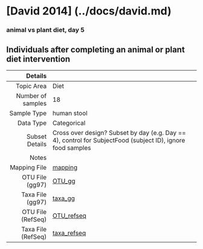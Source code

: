 # [David 2014] (../docs/david.md)

### animal vs plant diet, day 5
## Individuals after completing an animal or plant diet intervention

| Details        |             |
| -------------: |-------------|
| Topic Area | Diet
| Number of samples | 18
| Sample Type | human stool
| Data Type | Categorical
| Subset Details | Cross over design? Subset by day (e.g. Day == 4), control for SubjectFood (subject ID), ignore food samples
| Notes | 
| Mapping File | [mapping]( ../datasets/david/mapping.txt)
| OTU File (gg97) | [OTU_gg]( ../datasets/david/gg/otutable.txt)
| Taxa File (gg97) | [taxa_gg]( ../datasets/david/gg/taxatable.txt)
| OTU File (RefSeq) | [OTU_refseq]( ../datasets/david/refseq/otutable.txt)
| Taxa File (RefSeq) | [taxa_refseq]( ../datasets/david/refseq/taxatable.txt)